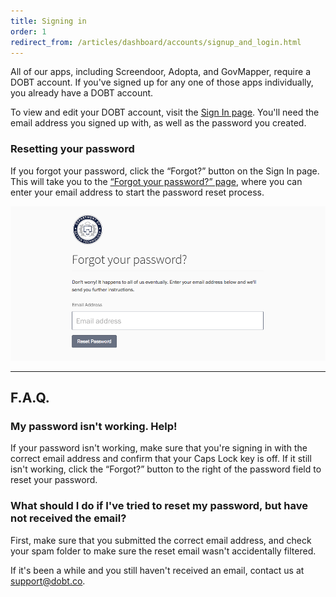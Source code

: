 ```yaml
---
title: Signing in
order: 1
redirect_from: /articles/dashboard/accounts/signup_and_login.html
---
```


All of our apps, including Screendoor, Adopta, and GovMapper, require a DOBT account. If you've signed up for any one of those apps individually, you already have a DOBT account.

To view and edit your DOBT account, visit the [Sign In page](https://dashboard.dobt.co/sign_in). You'll need the email address you signed up with, as well as the password you created.

### Resetting your password

If you forgot your password, click the &ldquo;Forgot?&rdquo; button on the Sign In page. This will take you to the [&ldquo;Forgot your password?&rdquo; page](https://dashboard.dobt.co/users/password/new), where you can enter your email address to start the password reset process.

![Resetting your password.](../images/forgot_password.png)

---

## F.A.Q.

### My password isn't working. Help!

If your password isn't working, make sure that you're signing in with the correct email address and confirm that your Caps Lock key is off. If it still isn't working, click the &ldquo;Forgot?&rdquo; button to the right of the password field to reset your password.

### What should I do if I've tried to reset my password, but have not received the email?

First, make sure that you submitted the correct email address, and check your spam folder to make sure the reset email wasn't accidentally filtered.

If it's been a while and you still haven't received an email, contact us at [support@dobt.co](mailto:support@dobt.co).
